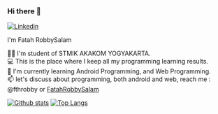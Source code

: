 ### Hi there 👋
[![Linkedin](https://img.shields.io/badge/-LinkedIn-blue?style=flat&logo=Linkedin&logoColor=white&link=https://www.linkedin.com/in/dinhanhthi/)](https://www.linkedin.com/in/fatah-robbysalam-5943b7217/)







 I'm Fatah RobbySalam
 
👨‍🎓 I'm student of STMIK AKAKOM YOGYAKARTA.</br>
💻 This is the place where I keep all my programming learning results.</br>
🌱 I'm currently learning Android Programming, and Web Programming.</br>
📫 let's discuss about programming, both android and web, reach me : @fthrobby or [FatahRobbySalam](mailto:rbysalam10@gmail.com)


[![Github stats](https://github-readme-stats.vercel.app/api?username=fthrobby&hide_border=true&show_icons=true&hide=contribs&include_all_commits=true&line_height=24&theme=dracula)](https://github.com/fthrobby)
[![Top Langs](https://github-readme-stats.vercel.app/api/top-langs/?username=fthrobby&layout=compact&hide_border=true&hide=html&langs_count=7&hide_title=true&theme=dracula)](https://github.com/fthrobby)
